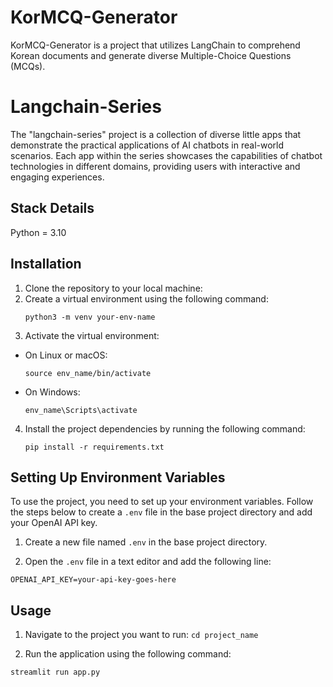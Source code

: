 # KorMCQ-Generator

KorMCQ-Generator is a project that utilizes LangChain to comprehend Korean documents and generate diverse Multiple-Choice Questions (MCQs).

# Langchain-Series

The "langchain-series" project is a collection of diverse little apps that demonstrate the practical applications of AI chatbots in real-world scenarios. Each app within the series showcases the capabilities of chatbot technologies in different domains, providing users with interactive and engaging experiences.

## Stack Details

Python = 3.10

## Installation

1. Clone the repository to your local machine:
2. Create a virtual environment using the following command:
    ```
    python3 -m venv your-env-name
    ```
3. Activate the virtual environment:
- On Linux or macOS:
  ```
  source env_name/bin/activate
  ```
- On Windows:
  ```
  env_name\Scripts\activate
  ```

4. Install the project dependencies by running the following command:
    ```
    pip install -r requirements.txt
    ```

## Setting Up Environment Variables

To use the project, you need to set up your environment variables. Follow the steps below to create a `.env` file in the base project directory and add your OpenAI API key.

1. Create a new file named `.env` in the base project directory.

2. Open the `.env` file in a text editor and add the following line:
```
OPENAI_API_KEY=your-api-key-goes-here
```
## Usage

1. Navigate to the project you want to run: `cd project_name`

2. Run the application using the following command:
  ```
  streamlit run app.py
  ```
